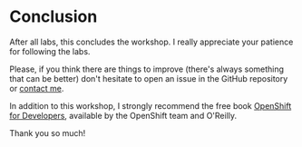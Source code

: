 Conclusion
==========

After all labs, this concludes the workshop. I really appreciate your patience for following the labs.

Please, if you think there are things to improve (there's always something that can be better) don't hesitate to open an issue in the GitHub repository or [contact me](https://github.com/rimolive/openshift-development-workshop#contact).

In addition to this workshop, I strongly recommend the free book [OpenShift for Developers](https://www.openshift.com/promotions/for-developers.html), available by the OpenShift team and O'Reilly.

Thank you so much!